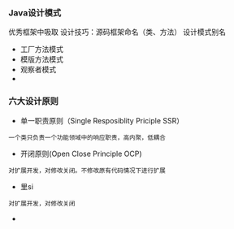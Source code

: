### Java设计模式
优秀框架中吸取 
设计技巧：源码框架命名（类、方法） 设计模式别名
- 工厂方法模式
- 模版方法模式
- 观察者模式
- 

### 六大设计原则
- 单一职责原则（Single Resposiblity Priciple SSR）
~~~
一个类只负责一个功能领域中的响应职责，高内聚，低耦合
~~~
- 开闭原则(Open Close Principle OCP)
~~~
对扩展开发，对修改关闭。不修改原有代码情况下进行扩展
~~~
- 里si
~~~
对扩展开发，对修改关闭
~~~
- 
